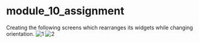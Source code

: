 # module_10_assignment

Creating the following screens which rearranges its widgets while changing orientation.
![1](https://github.com/IftikharSikder/module_10_assignment/assets/101981180/3d37922a-6699-4d3d-9ac3-4ad7af25a237)
![2](https://github.com/IftikharSikder/module_10_assignment/assets/101981180/16894cd2-b2e7-4f0e-a431-707ba1f5740e)

